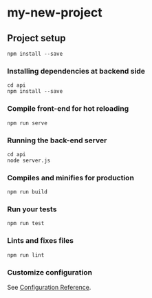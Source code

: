 # my-new-project

## Project setup
```
npm install --save
```
### Installing dependencies at backend side
```
cd api
npm install --save
```
### Compile front-end for hot reloading
```
npm run serve
```
### Running the back-end server
```
cd api
node server.js
```
### Compiles and minifies for production
```
npm run build
```

### Run your tests
```
npm run test
```

### Lints and fixes files
```
npm run lint
```

### Customize configuration
See [Configuration Reference](https://cli.vuejs.org/config/).
